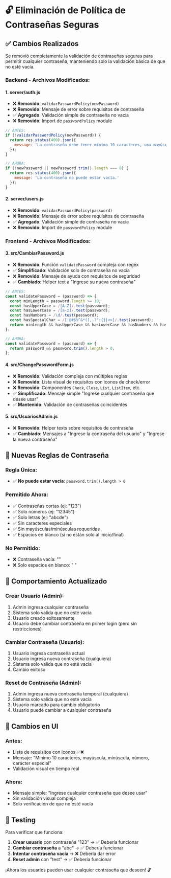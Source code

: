 # 🔓 Eliminación de Política de Contraseñas Seguras

## ✅ **Cambios Realizados**

Se removió completamente la validación de contraseñas seguras para permitir cualquier contraseña, manteniendo solo la validación básica de que no esté vacía.

### **Backend - Archivos Modificados:**

#### **1. server/auth.js**
- ❌ **Removido**: `validarPasswordPolicy(newPassword)`
- ❌ **Removido**: Mensaje de error sobre requisitos de contraseña
- ✅ **Agregado**: Validación simple de contraseña no vacía
- ❌ **Removido**: Import de `passwordPolicy` module

```javascript
// ANTES:
if (!validarPasswordPolicy(newPassword)) {
  return res.status(400).json({
    message: 'La contraseña debe tener mínimo 10 caracteres, una mayúscula, una minúscula, un número y un carácter especial.'
  });
}

// AHORA:
if (!newPassword || newPassword.trim().length === 0) {
  return res.status(400).json({
    message: 'La contraseña no puede estar vacía.'
  });
}
```

#### **2. server/users.js**
- ❌ **Removido**: `validarPasswordPolicy(password)`
- ❌ **Removido**: Mensaje de error sobre requisitos de contraseña
- ✅ **Agregado**: Validación simple de contraseña no vacía
- ❌ **Removido**: Import de `passwordPolicy` module

### **Frontend - Archivos Modificados:**

#### **3. src/CambiarPassword.js**
- ❌ **Removido**: Función `validatePassword` compleja con regex
- ✅ **Simplificado**: Validación solo de contraseña no vacía
- ❌ **Removido**: Mensaje de ayuda con requisitos de seguridad
- ✅ **Cambiado**: Helper text a "Ingrese su nueva contraseña"

```javascript
// ANTES:
const validatePassword = (password) => {
  const minLength = password.length >= 10;
  const hasUpperCase = /[A-Z]/.test(password);
  const hasLowerCase = /[a-z]/.test(password);
  const hasNumbers = /\d/.test(password);
  const hasSpecialChar = /[!@#$%^&*(),.?":{}|<>]/.test(password);
  return minLength && hasUpperCase && hasLowerCase && hasNumbers && hasSpecialChar;
};

// AHORA:
const validatePassword = (password) => {
  return password && password.trim().length > 0;
};
```

#### **4. src/ChangePasswordForm.js**
- ❌ **Removido**: Validación compleja con múltiples reglas
- ❌ **Removido**: Lista visual de requisitos con iconos de check/error
- ❌ **Removido**: Componentes `Check`, `Close`, `List`, `ListItem`, etc.
- ✅ **Simplificado**: Mensaje simple "Ingrese cualquier contraseña que desee usar"
- ✅ **Mantenido**: Validación de contraseñas coincidentes

#### **5. src/UsuariosAdmin.js**
- ❌ **Removido**: Helper texts sobre requisitos de contraseña
- ✅ **Cambiado**: Mensajes a "Ingrese la contraseña del usuario" y "Ingrese la nueva contraseña"

## 🎯 **Nuevas Reglas de Contraseña**

### **Regla Única:**
- ✅ **No puede estar vacía**: `password.trim().length > 0`

### **Permitido Ahora:**
- ✅ Contraseñas cortas (ej: "123")
- ✅ Solo números (ej: "12345")
- ✅ Solo letras (ej: "abcde")
- ✅ Sin caracteres especiales
- ✅ Sin mayúsculas/minúsculas requeridas
- ✅ Espacios en blanco (si no están solo al inicio/final)

### **No Permitido:**
- ❌ Contraseña vacía: ""
- ❌ Solo espacios en blanco: "   "

## 🔄 **Comportamiento Actualizado**

### **Crear Usuario (Admin):**
1. Admin ingresa cualquier contraseña
2. Sistema solo valida que no esté vacía
3. Usuario creado exitosamente
4. Usuario debe cambiar contraseña en primer login (pero sin restricciones)

### **Cambiar Contraseña (Usuario):**
1. Usuario ingresa contraseña actual
2. Usuario ingresa nueva contraseña (cualquiera)
3. Sistema solo valida que no esté vacía
4. Cambio exitoso

### **Reset de Contraseña (Admin):**
1. Admin ingresa nueva contraseña temporal (cualquiera)
2. Sistema solo valida que no esté vacía
3. Usuario marcado para cambio obligatorio
4. Usuario puede cambiar a cualquier contraseña

## 🎨 **Cambios en UI**

### **Antes:**
- Lista de requisitos con iconos ✅❌
- Mensaje: "Mínimo 10 caracteres, mayúscula, minúscula, número, carácter especial"
- Validación visual en tiempo real

### **Ahora:**
- Mensaje simple: "Ingrese cualquier contraseña que desee usar"
- Sin validación visual compleja
- Solo verificación de que no esté vacía

## 🚀 **Testing**

Para verificar que funciona:

1. **Crear usuario** con contraseña "123" → ✅ Debería funcionar
2. **Cambiar contraseña** a "abc" → ✅ Debería funcionar  
3. **Intentar contraseña vacía** → ❌ Debería dar error
4. **Reset admin** con "test" → ✅ Debería funcionar

¡Ahora los usuarios pueden usar cualquier contraseña que deseen! 🔓